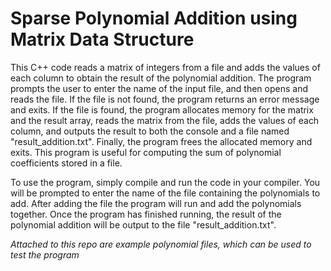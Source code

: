 # Sparse Polynomial Addition using Matrix Data Structure

This C++ code reads a matrix of integers from a file and adds the values of each column to obtain the result of the polynomial addition. The program prompts the user to enter the name of the input file, and then opens and reads the file. If the file is not found, the program returns an error message and exits. If the file is found, the program allocates memory for the matrix and the result array, reads the matrix from the file, adds the values of each column, and outputs the result to both the console and a file named "result_addition.txt". Finally, the program frees the allocated memory and exits. This program is useful for computing the sum of polynomial coefficients stored in a file.

To use the program, simply compile and run the code in your compiler. You will be prompted to enter the name of the file containing the polynomials to add. After adding the file the program will run and add the polynomials together. Once the program has finished running, the result of the polynomial addition will be output to the file "result_addition.txt".

*Attached to this repo are example polynomial files, which can be used to test the program*
